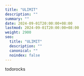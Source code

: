 ```yaml
---
title: "ULIMIT"
description: ""
summary: ""
date: 2024-09-01T20:00:00+08:00
lastmod: 2024-09-01T20:00:00+08:00
weight: 2900
seo:
  title: "ULIMIT"
  description: ""
  canonical: ""
  noindex: false
---
```


todorocks
